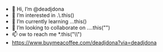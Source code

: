 - 👋 Hi, I’m @deadjdona
- 👀 I’m interested in .\\.this()
- 🌱 I’m currently learning ...this()
- 💞️ I’m looking to collaborate on ....this("")
- 📫 ow to reach me *.this(\"\\\\")
- https://www.buymeacoffee.com/deadjdona?via=deadjdona 

<!--- deadjdona/deadjdona is ✨ special ✨ repository because its `README.md` (this file) appears on your GitHub profile.
You can click Preview link to take look at your changes. --->

